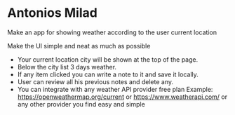 # Antonios Milad

Make an app for showing weather according to the user current location

Make the UI simple and neat as much as possible
- Your current location city will be shown at the top of the page.
- Below the city list 3 days weather.
- If any item clicked you can write a note to it and save it locally.
- User can review all his previous notes and delete any.
- You can integrate with any weather API provider free plan 
Example: https://openweathermap.org/current or https://www.weatherapi.com/
or any other provider you find easy and simple
